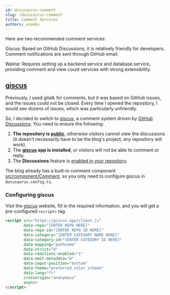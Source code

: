 ```yaml
---
id: docusaurus-comment
slug: /docusaurus-comment
title: Comment Services
authors: vnambs
---
```


Here are two recommended comment services:

Giscus: Based on GitHub Discussions, it is relatively friendly for developers. Comment notifications are sent through GitHub email.

Waline: Requires setting up a backend service and database service, providing comment and view count services with strong extensibility.

## [giscus](https://giscus.app)

Previously, I used gitalk for comments, but it was based on GitHub issues, and the issues could not be closed. Every time I opened the repository, I would see dozens of issues, which was particularly unfriendly.

So, I decided to switch to [giscus](https://giscus.app/en), a comment system driven by [GitHub Discussions](https://docs.github.com/en/discussions). You need to ensure the following:

1. **The repository is [public](https://docs.github.com/en/github/administering-a-repository/managing-repository-settings/setting-repository-visibility#making-a-repository-public)**, otherwise visitors cannot view the discussions (it doesn’t necessarily have to be the blog's project; any repository will work).
2. The **[giscus](https://github.com/apps/giscus) app is installed**, or visitors will not be able to comment or reply.
3. The **Discussions** feature is [enabled in your repository](https://docs.github.com/en/github/administering-a-repository/managing-repository-settings/enabling-or-disabling-github-discussions-for-a-repository).

The blog already has a built-in comment component [src/component/Comment](https://github.com/kuizuo/blog/blob/main/src/components/Comment/index.tsx), so you only need to configure giscus in `docusaurus.config.ts`.

### Configuring giscus

Visit the [giscus](https://giscus.app/) website, fill in the required information, and you will get a pre-configured `<script>` tag.

```html
<script src="https://giscus.app/client.js"
        data-repo="[ENTER REPO HERE]"
        data-repo-id="[ENTER REPO ID HERE]"
        data-category="[ENTER CATEGORY NAME HERE]"
        data-category-id="[ENTER CATEGORY ID HERE]"
        data-mapping="pathname"
        data-strict="0"
        data-reactions-enabled="1"
        data-emit-metadata="0"
        data-input-position="bottom"
        data-theme="preferred_color_scheme"
        data-lang="fr"
        crossorigin="anonymous"
        async>
</script>
